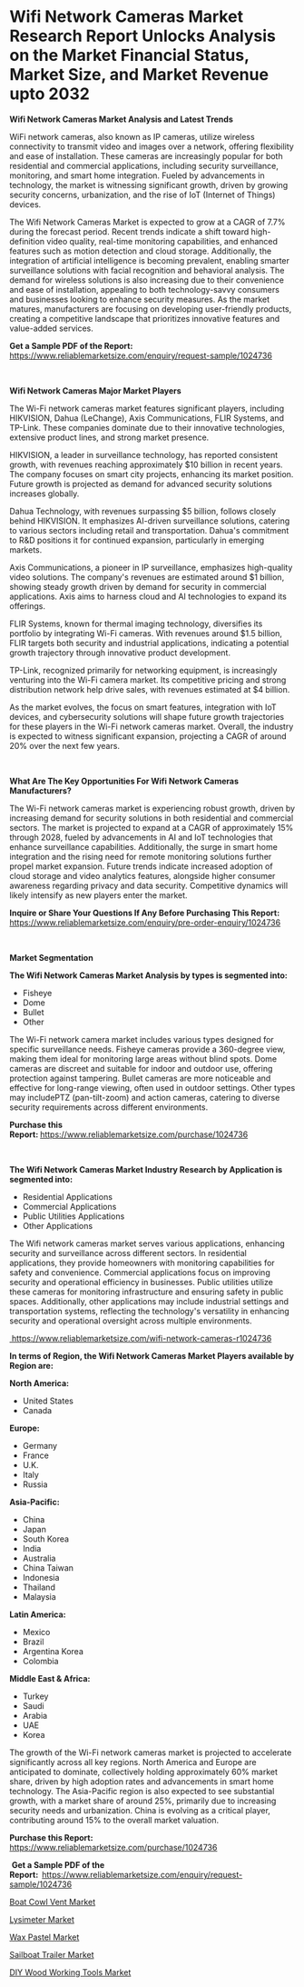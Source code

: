 <p><h1>Wifi Network Cameras Market Research Report Unlocks Analysis on the Market Financial Status, Market Size, and Market Revenue upto 2032</h1></p><p><strong>Wifi Network Cameras Market Analysis and Latest Trends</strong></p>
<p><p>WiFi network cameras, also known as IP cameras, utilize wireless connectivity to transmit video and images over a network, offering flexibility and ease of installation. These cameras are increasingly popular for both residential and commercial applications, including security surveillance, monitoring, and smart home integration. Fueled by advancements in technology, the market is witnessing significant growth, driven by growing security concerns, urbanization, and the rise of IoT (Internet of Things) devices. </p><p>The Wifi Network Cameras Market is expected to grow at a CAGR of 7.7% during the forecast period. Recent trends indicate a shift toward high-definition video quality, real-time monitoring capabilities, and enhanced features such as motion detection and cloud storage. Additionally, the integration of artificial intelligence is becoming prevalent, enabling smarter surveillance solutions with facial recognition and behavioral analysis. The demand for wireless solutions is also increasing due to their convenience and ease of installation, appealing to both technology-savvy consumers and businesses looking to enhance security measures. As the market matures, manufacturers are focusing on developing user-friendly products, creating a competitive landscape that prioritizes innovative features and value-added services.</p></p>
<p><strong>Get a Sample PDF of the Report:&nbsp;</strong> <a href="https://www.reliablemarketsize.com/enquiry/request-sample/1024736?utm_campaign=1898&utm_medium=2&utm_source=Github&utm_content=ia&utm_term=06032025&utm_id=wifi-network-cameras">https://www.reliablemarketsize.com/enquiry/request-sample/1024736</a></p>
<p>&nbsp;</p>
<p><strong>Wifi Network Cameras Major Market Players</strong></p>
<p><p>The Wi-Fi network cameras market features significant players, including HIKVISION, Dahua (LeChange), Axis Communications, FLIR Systems, and TP-Link. These companies dominate due to their innovative technologies, extensive product lines, and strong market presence.</p><p>HIKVISION, a leader in surveillance technology, has reported consistent growth, with revenues reaching approximately $10 billion in recent years. The company focuses on smart city projects, enhancing its market position. Future growth is projected as demand for advanced security solutions increases globally.</p><p>Dahua Technology, with revenues surpassing $5 billion, follows closely behind HIKVISION. It emphasizes AI-driven surveillance solutions, catering to various sectors including retail and transportation. Dahua's commitment to R&D positions it for continued expansion, particularly in emerging markets.</p><p>Axis Communications, a pioneer in IP surveillance, emphasizes high-quality video solutions. The company's revenues are estimated around $1 billion, showing steady growth driven by demand for security in commercial applications. Axis aims to harness cloud and AI technologies to expand its offerings.</p><p>FLIR Systems, known for thermal imaging technology, diversifies its portfolio by integrating Wi-Fi cameras. With revenues around $1.5 billion, FLIR targets both security and industrial applications, indicating a potential growth trajectory through innovative product development.</p><p>TP-Link, recognized primarily for networking equipment, is increasingly venturing into the Wi-Fi camera market. Its competitive pricing and strong distribution network help drive sales, with revenues estimated at $4 billion. </p><p>As the market evolves, the focus on smart features, integration with IoT devices, and cybersecurity solutions will shape future growth trajectories for these players in the Wi-Fi network cameras market. Overall, the industry is expected to witness significant expansion, projecting a CAGR of around 20% over the next few years.</p></p>
<p>&nbsp;</p>
<p><strong>What Are The Key Opportunities For Wifi Network Cameras Manufacturers?</strong></p>
<p><p>The Wi-Fi network cameras market is experiencing robust growth, driven by increasing demand for security solutions in both residential and commercial sectors. The market is projected to expand at a CAGR of approximately 15% through 2028, fueled by advancements in AI and IoT technologies that enhance surveillance capabilities. Additionally, the surge in smart home integration and the rising need for remote monitoring solutions further propel market expansion. Future trends indicate increased adoption of cloud storage and video analytics features, alongside higher consumer awareness regarding privacy and data security. Competitive dynamics will likely intensify as new players enter the market.</p></p>
<p><strong>Inquire or Share Your Questions If Any Before Purchasing This Report:</strong> <a href="https://www.reliablemarketsize.com/enquiry/pre-order-enquiry/1024736?utm_campaign=1898&utm_medium=2&utm_source=Github&utm_content=ia&utm_term=06032025&utm_id=wifi-network-cameras">https://www.reliablemarketsize.com/enquiry/pre-order-enquiry/1024736</a></p>
<p>&nbsp;</p>
<p><strong>Market Segmentation</strong></p>
<p><strong>The Wifi Network Cameras Market Analysis by types is segmented into:</strong></p>
<p><ul><li>Fisheye</li><li>Dome</li><li>Bullet</li><li>Other</li></ul></p>
<p><p>The Wi-Fi network camera market includes various types designed for specific surveillance needs. Fisheye cameras provide a 360-degree view, making them ideal for monitoring large areas without blind spots. Dome cameras are discreet and suitable for indoor and outdoor use, offering protection against tampering. Bullet cameras are more noticeable and effective for long-range viewing, often used in outdoor settings. Other types may includePTZ (pan-tilt-zoom) and action cameras, catering to diverse security requirements across different environments.</p></p>
<p><strong>Purchase this Report:&nbsp;</strong><a href="https://www.reliablemarketsize.com/purchase/1024736?utm_campaign=1898&utm_medium=2&utm_source=Github&utm_content=ia&utm_term=06032025&utm_id=wifi-network-cameras">https://www.reliablemarketsize.com/purchase/1024736</a></p>
<p>&nbsp;</p>
<p><strong>The Wifi Network Cameras Market Industry Research by Application is segmented into:</strong></p>
<p><ul><li>Residential Applications</li><li>Commercial Applications</li><li>Public Utilities Applications</li><li>Other Applications</li></ul></p>
<p><p>The Wifi network cameras market serves various applications, enhancing security and surveillance across different sectors. In residential applications, they provide homeowners with monitoring capabilities for safety and convenience. Commercial applications focus on improving security and operational efficiency in businesses. Public utilities utilize these cameras for monitoring infrastructure and ensuring safety in public spaces. Additionally, other applications may include industrial settings and transportation systems, reflecting the technology's versatility in enhancing security and operational oversight across multiple environments.</p></p>
<p><a href="https://www.reliablemarketsize.com/wifi-network-cameras-r1024736?utm_campaign=1898&utm_medium=2&utm_source=Github&utm_content=ia&utm_term=06032025&utm_id=wifi-network-cameras">&nbsp;https://www.reliablemarketsize.com/wifi-network-cameras-r1024736</a></p>
<p><strong>In terms of Region, the Wifi Network Cameras Market Players available by Region are:</strong></p>
<p>
    <p> <strong> North America: </strong>
        <ul>
            <li>United States</li>
            <li>Canada</li>
        </ul>
        </p> 
    <p> <strong> Europe: </strong>
        <ul>
            <li>Germany</li>
            <li>France</li>
            <li>U.K.</li>
            <li>Italy</li>
            <li>Russia</li>
        </ul>
        </p> 
    <p> <strong> Asia-Pacific: </strong>
        <ul>
            <li>China</li>
            <li>Japan</li>
            <li>South Korea</li>
            <li>India</li>
            <li>Australia</li>
            <li>China Taiwan</li>
            <li>Indonesia</li>
            <li>Thailand</li>
            <li>Malaysia</li>
        </ul>
        </p> 
    <p> <strong> Latin America: </strong>
        <ul>
            <li>Mexico</li>
            <li>Brazil</li>
            <li>Argentina Korea</li>
            <li>Colombia</li>
        </ul>
        </p> 
    <p> <strong> Middle East & Africa: </strong>
        <ul>
            <li>Turkey</li>
            <li>Saudi</li>
            <li>Arabia</li>
            <li>UAE</li>
            <li>Korea</li>
        </ul>
    </p>
    </p>
<p><p>The growth of the Wi-Fi network cameras market is projected to accelerate significantly across all key regions. North America and Europe are anticipated to dominate, collectively holding approximately 60% market share, driven by high adoption rates and advancements in smart home technology. The Asia-Pacific region is also expected to see substantial growth, with a market share of around 25%, primarily due to increasing security needs and urbanization. China is evolving as a critical player, contributing around 15% to the overall market valuation.</p></p>
<p><strong>Purchase this Report: </strong><a href="https://www.reliablemarketsize.com/purchase/1024736?utm_campaign=1898&utm_medium=2&utm_source=Github&utm_content=ia&utm_term=06032025&utm_id=wifi-network-cameras">https://www.reliablemarketsize.com/purchase/1024736</a></p>
<p>&nbsp;<strong>Get a Sample PDF of the Report:&nbsp;&nbsp;</strong><a href="https://www.reliablemarketsize.com/enquiry/request-sample/1024736?utm_campaign=1898&utm_medium=2&utm_source=Github&utm_content=ia&utm_term=06032025&utm_id=wifi-network-cameras">https://www.reliablemarketsize.com/enquiry/request-sample/1024736</a></p>
<p><strong></strong></p>
<p><p><a href="https://github.com/ziringebrur1/Market-Research-Report-List-1/blob/main/boat-cowl-vent-market.md?utm_campaign=1898&utm_medium=2&utm_source=Github&utm_content=ia&utm_term=06032025&utm_id=wifi-network-cameras">Boat Cowl Vent Market</a></p><p><a href="https://github.com/kevoncesya4j/Market-Research-Report-List-1/blob/main/lysimeter-market.md?utm_campaign=1898&utm_medium=2&utm_source=Github&utm_content=ia&utm_term=06032025&utm_id=wifi-network-cameras">Lysimeter Market</a></p><p><a href="https://github.com/rentzszaszjn/Market-Research-Report-List-1/blob/main/wax-pastel-market.md?utm_campaign=1898&utm_medium=2&utm_source=Github&utm_content=ia&utm_term=06032025&utm_id=wifi-network-cameras">Wax Pastel Market</a></p><p><a href="https://github.com/sitarzerpa3d/Market-Research-Report-List-1/blob/main/sailboat-trailer-market.md?utm_campaign=1898&utm_medium=2&utm_source=Github&utm_content=ia&utm_term=06032025&utm_id=wifi-network-cameras">Sailboat Trailer Market</a></p><p><a href="https://github.com/perbetpereir/Market-Research-Report-List-1/blob/main/diy-wood-working-tools-market.md?utm_campaign=1898&utm_medium=2&utm_source=Github&utm_content=ia&utm_term=06032025&utm_id=wifi-network-cameras">DIY Wood Working Tools Market</a></p></p>